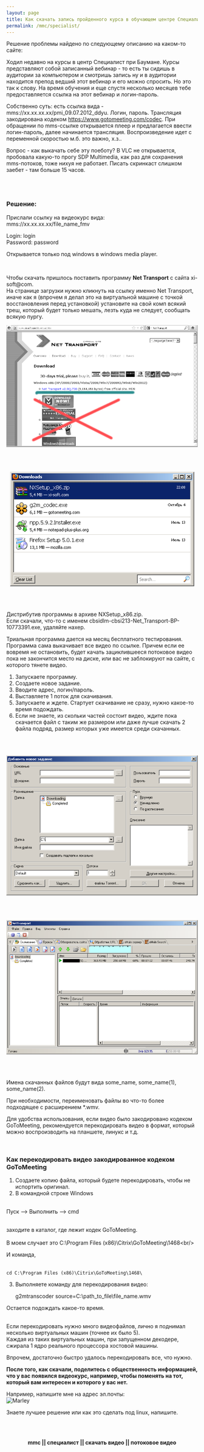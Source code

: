 ```yaml
---
layout: page
title: Как скачать запись пройденного курса в обучающем центре Специалист
permalink: /mmc/specialist/
---
```



Решение проблемы найдено по следующему описанию на каком-то сайте:


Ходил недавно на курсы в центр Специалист при Баумане. Курсы представляют собой записанный вебинар - то есть ты сидишь в аудитории за компьютером и смотришь запись ну и в аудитории находится препод ведший этот вебинар и его можно спросить. Но это так к слову. На время обучения и еще спустя несколько месяцев тебе предоставляется ссылка на этот вебинар и логин-пароль.


Собственно суть: есть ссылка вида - mms://xx.xx.xx.xx/pmi_09.07.2012_ddyu. Логин, пароль. Трансляция закодирована кодеком https://www.gotomeeting.com/codec. При обращении по mms-ссылке открывается плеер и предлагается ввести логин-пароль, далее начинается трансляция. Воспроизведение идет с переменной скоростью м.б. это важно, х.з..


Вопрос - как выкачать себе эту поеботу?
В VLC не открывается, пробовала какую-то прогу SDP Multimedia, как раз для сохранения mms-потоков, тоже нихуя не работает. Писать скринкаст слишком заебет - там больше 15 часов.


<br/><br/>


<h3>Решение:</h3>

Прислали ссылку на видеокурс вида:  
mms://xx.xx.xx.xx/file_name_fmv


Login: login<br/>
Password: password<br/>

Открывается только под windows в windows media player.

<br/>

Чтобы скачать пришлось поставить программу <strong>Net Transport</strong> c сайта xi-soft@com.
<br/>
На странице загрузки нужно кликнуть на ссылку именно Net Transport, иначе как я
(впрочем я делал это на виртуальной машине с точкой восстановления перед установкой)
установите на свой комп всякий треш, который будет только мешать, лезть куда не следует, сообщать всякую пургу.


<div align="center">
	<img src="/website/docs/mmc/net1.PNG" alt="Net Transport" border="0" />
</div>


<br/><br/>

<div align="center">
	<img src="/website/docs/mmc/net2.PNG" alt="Net Transport" border="0" />
</div>

<br/><br/>

Дистрибутив программы в архиве NXSetup_x86.zip.<br/>
Если скачали, что-то с именем cbsidlm-cbsi213-Net_Transport-BP-10773391.exe, удаляйте нахер.


Триальная программа дается на месяц бесплатного тестирования. <br/>
Программа сама выкачивает все видео по ссылке.
Причем если ее вовремя не остановить, будет качать зациклившееся потоковое видео пока не закончится место на диске,
или вас не заблокируют на сайте, с которого тянете видео.


1) Запускаете программу.<br/>
2) Создаете новое задание.<br/>
3) Вводите адрес, логин/пароль.<br/>
4) Выставляете 1 поток для скачивания.<br/>
5) Запускаете и ждете. Стартует скачивание не сразу, нужно какое-то время подождать.<br/>
6) Если не знаете, из скольки частей состоит видео, ждите пока скачается файл с таким же размером
или даже лучше скачать 2 файла подряд, размер которых уже имеется среди скачанных.

<br/><br/>

<div align="center">
	<img src="/website/docs/mmc/NetTransport_01.png" alt="Net Transport" border="0" />
</div>

<br/><br/>

<div align="center">
	<img src="/website/docs/mmc/NetTransport_02.png" alt="Net Transport" border="0" />
</div>

<br/><br/>

Имена скачанных файлов будут вида some_name, some_name(1), some_name(2).


При необходимости, переименовать файлы во что-то более подходящее с расширением *.wmv.

Для удобства использования, если видео было закодировано кодеком GoToMeeting, рекомендуется перекодировать
видео в формат, который можно воспроизводить на планшете, линукс и т.д.


<br/>
<h3>Как перекодировать видео закодированное кодеком GoToMeeting </h3>


1) Создаете копию файла, который будете перекодировать, чтобы не испортить оригинал.<br/>
2) В командной строке Windows <br/><br/>

Пуск --> Выполнить --> cmd<br/><br/>

заходите в каталог, где лежит кодек GoToMeeting. <br/><br/>
В моем случает это C:\Program Files (x86)\Citrix\GoToMeeting\1468\<br/>

И команда, <br/><br/>

    cd C:\Program Files (x86)\Citrix\GoToMeeting\1468\


3) Выполняете команду для перекодирования видео:<br/>

    g2mtranscoder source=C:\path_to_file\file_name.wmv

Остается подождать какое-то время.<br/><br/>

Если перекодировать нужно много видеофайлов, лично я поднимал несколько виртуальных машин (точнее их было 5).<br/>
Каждая из таких виртуальных машин, при запущенном декодере, сжирала 1 ядро реального процессора хостовой машины.


Впрочем, достаточно быстро удалось перекодировать все, что нужно.


<strong>После того, как скачали, поделитесь с общественность информацией, что у вас появился видеокурс, например, чтобы поменять на тот, который
вам интересен и которого у вас нет.</strong>


Например, напишите мне на адрес эл.почты:
<br/><img src="http://img.fotografii.org/a3333333mail.gif" alt="Marley" border="0" />


Знаете лучшее решение или как это сделать под linux, напишите.


<br/><br/>

<div align="center">
	<strong> mmc || специалист || скачать видео || потоковое видео </strong>
</div>
